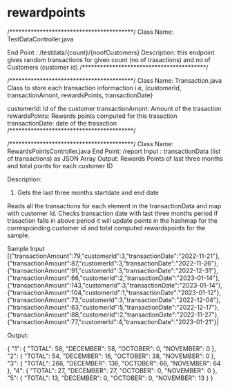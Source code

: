 # rewardpoints
/*****************************************/
Class Name: TestDataController.java

End Point : /testdata/{count}/{noofCustomers} 
Description: this endpoint gives random transactions for given count (no of trasactions) and
no of Customers (customer id)
/*****************************************/

/*****************************************/
Class Name: Transaction.java
Class to store each transaction informaction i.e, (customerId, transactionAmont,
rewardsPoints, transactionDate}

customerId: Id of the customer
transactionAmont: Amount of the trasaction
rewardsPoints: Rewards points computed for this trasaction
transactionDate: date of the trasaction
/*****************************************/

/*****************************************/
Class Name: RewardsPointsController.java
End Point: /report
Input : transactionData (list of transactions) as JSON Array
Output: Rewards Points of last three months and total points for each customer ID

Description: 

1) Gets the last three months startdate and end date

Reads all the transactions for each element in the transactionData 
and map with customer Id. 
Checks transaction date with last three months period if trasaction falls in 
above period it will update points in the hashmap for the correspoinding customer id and
total computed rewardspoints for the sample.


Sample Input
[{"transactionAmount":79,"customerId":3,"transactionDate":"2022-11-21"},
{"transactionAmount":87,"customerId":3,"transactionDate":"2022-11-26"},
{"transactionAmount":91,"customerId":3,"transactionDate":"2022-12-31"},
{"transactionAmount":66,"customerId":2,"transactionDate":"2023-01-14"},
{"transactionAmount":143,"customerId":3,"transactionDate":"2023-01-14"},
{"transactionAmount":104,"customerId":1,"transactionDate":"2023-01-12"},
{"transactionAmount":73,"customerId":3,"transactionDate":"2022-12-04"},
{"transactionAmount":63,"customerId":5,"transactionDate":"2022-12-17"},
{"transactionAmount":88,"customerId":2,"transactionDate":"2022-11-27"},
{"transactionAmount":77,"customerId":4,"transactionDate":"2023-01-21"}]

Output:

{
    "1": {
        "TOTAL": 58,
        "DECEMBER": 58,
        "OCTOBER": 0,
        "NOVEMBER": 0
    },
    "2": {
        "TOTAL": 54,
        "DECEMBER": 16,
        "OCTOBER": 38,
        "NOVEMBER": 0
    },
    "3": {
        "TOTAL": 266,
        "DECEMBER": 136,
        "OCTOBER": 66,
        "NOVEMBER": 64
    },
    "4": {
        "TOTAL": 27,
        "DECEMBER": 27,
        "OCTOBER": 0,
        "NOVEMBER": 0
    },
    "5": {
        "TOTAL": 13,
        "DECEMBER": 0,
        "OCTOBER": 0,
        "NOVEMBER": 13
    }
}
